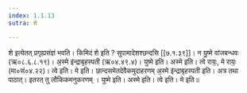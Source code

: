 ```yaml
---
index: 1.1.13
sutra: शे

---
```

शे इत्येतत्  प्रगृह्यसंज्ञं भवति। किमिदं शे इति ? सुपामादेशश्छन्दसि [[७.१.३९]]। न यु॒ष्मे वा॑जबन्धवः (ऋ०८.६.८.१९)। अ॒स्मे इ॑न्द्राबृहस्पती (ऋ०४.४९.४)। युष्मे इति। अस्मे इति। त्वे रायः॒, मे रायः॒ (मा०सं०४.२२)। त्वे इति। मे इति। छान्दसमेतदेवैकमुदाहरणम्  अ॒स्मे इ॑न्द्राबृहस्पती इति। अत्र तथा पाठात्।  इतरत्  तु लौकिकमनुकरणम् । युष्मे इति। अस्मे इति। त्वे इति। मे इति॥